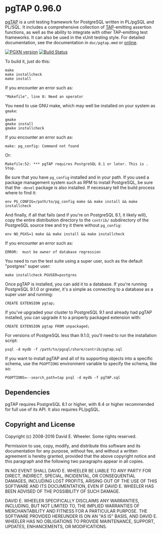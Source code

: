 pgTAP 0.96.0
============

[pgTAP](http://pgtap.org) is a unit testing framework for PostgreSQL written
in PL/pgSQL and PL/SQL. It includes a comprehensive collection of
[TAP](http://testanything.org)-emitting assertion functions, as well as the
ability to integrate with other TAP-emitting test frameworks. It can also be
used in the xUnit testing style. For detailed documentation, see the
documentation in `doc/pgtap.mmd` or
[online](http://pgtap.org/documentation.html "Complete pgTAP Documentation").

[![PGXN version](https://badge.fury.io/pg/pgtap.svg)](https://badge.fury.io/pg/pgtap)
[![Build Status](https://travis-ci.org/theory/pgtap.png)](https://travis-ci.org/theory/pgtap)

To build it, just do this:

    make
    make installcheck
    make install

If you encounter an error such as:

    "Makefile", line 8: Need an operator

You need to use GNU make, which may well be installed on your system as
`gmake`:

    gmake
    gmake install
    gmake installcheck

If you encounter an error such as:

    make: pg_config: Command not found

Or:

    Makefile:52: *** pgTAP requires PostgreSQL 8.1 or later. This is .  Stop.

Be sure that you have `pg_config` installed and in your path. If you used a
package management system such as RPM to install PostgreSQL, be sure that the
`-devel` package is also installed. If necessary tell the build process where
to find it:

    env PG_CONFIG=/path/to/pg_config make && make install && make installcheck

And finally, if all that fails (and if you're on PostgreSQL 8.1, it likely
will), copy the entire distribution directory to the `contrib/` subdirectory
of the PostgreSQL source tree and try it there without `pg_config`:

    env NO_PGXS=1 make && make install && make installcheck

If you encounter an error such as:

    ERROR:  must be owner of database regression

You need to run the test suite using a super user, such as the default
"postgres" super user:

    make installcheck PGUSER=postgres

Once pgTAP is installed, you can add it to a database. If you're running
PostgreSQL 9.1.0 or greater, it's a simple as connecting to a database as a
super user and running:

    CREATE EXTENSION pgtap;

If you've upgraded your cluster to PostgreSQL 9.1 and already had pgTAP
installed, you can upgrade it to a properly packaged extension with:

    CREATE EXTENSION pgtap FROM unpackaged;

For versions of PostgreSQL less than 9.1.0, you'll need to run the
installation script:

    psql -d mydb -f /path/to/pgsql/share/contrib/pgtap.sql

If you want to install pgTAP and all of its supporting objects into a
specific schema, use the `PGOPTIONS` environment variable to specify the
schema, like so:

    PGOPTIONS=--search_path=tap psql -d mydb -f pgTAP.sql

Dependencies
------------

pgTAP requires PostgreSQL 8.1 or higher, with 8.4 or higher recommended for
full use of its API. It also requires PL/pgSQL.

Copyright and License
---------------------

Copyright (c) 2008-2016 David E. Wheeler. Some rights reserved.

Permission to use, copy, modify, and distribute this software and its
documentation for any purpose, without fee, and without a written agreement is
hereby granted, provided that the above copyright notice and this paragraph
and the following two paragraphs appear in all copies.

IN NO EVENT SHALL DAVID E. WHEELER BE LIABLE TO ANY PARTY FOR DIRECT,
INDIRECT, SPECIAL, INCIDENTAL, OR CONSEQUENTIAL DAMAGES, INCLUDING LOST
PROFITS, ARISING OUT OF THE USE OF THIS SOFTWARE AND ITS DOCUMENTATION, EVEN
IF DAVID E. WHEELER HAS BEEN ADVISED OF THE POSSIBILITY OF SUCH DAMAGE.

DAVID E. WHEELER SPECIFICALLY DISCLAIMS ANY WARRANTIES, INCLUDING, BUT NOT
LIMITED TO, THE IMPLIED WARRANTIES OF MERCHANTABILITY AND FITNESS FOR A
PARTICULAR PURPOSE. THE SOFTWARE PROVIDED HEREUNDER IS ON AN "AS IS" BASIS,
AND DAVID E. WHEELER HAS NO OBLIGATIONS TO PROVIDE MAINTENANCE, SUPPORT,
UPDATES, ENHANCEMENTS, OR MODIFICATIONS.
